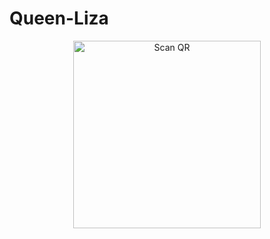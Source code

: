 # Queen-Liza

<div align="center">
  
<a href="https://baileys-qr.herokuapp.com"><img align="center" src="https://i.imgur.com/C7uHqNW.png" alt="Scan QR" height="" width="300" /></a>
<br>
<div>
<br>
  
